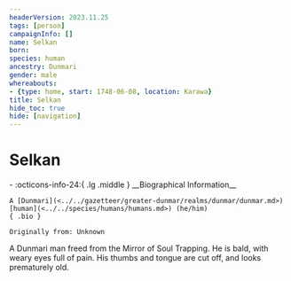 ```yaml
---
headerVersion: 2023.11.25
tags: [person]
campaignInfo: []
name: Selkan
born:
species: human
ancestry: Dunmari
gender: male
whereabouts:
- {type: home, start: 1748-06-08, location: Karawa}
title: Selkan
hide_toc: true
hide: [navigation]
---
```

# Selkan
<div class="grid cards ext-narrow-margin ext-one-column" markdown>
- :octicons-info-24:{ .lg .middle } __Biographical Information__

    A [Dunmari](<../../gazetteer/greater-dunmar/realms/dunmar/dunmar.md>) [human](<../../species/humans/humans.md>) (he/him)  
    { .bio }

    Originally from: Unknown
</div>


A Dunmari man freed from the Mirror of Soul Trapping. He is bald, with weary eyes full of pain. His thumbs and tongue are cut off, and looks prematurely old. 